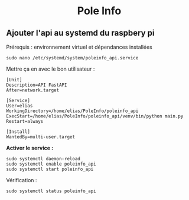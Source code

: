 <div align="center">
	<h1>Pole Info</h1>
</div>

## Ajouter l'api au systemd du raspbery pi
Prérequis : environnement virtuel et dépendances installées
```
sudo nano /etc/systemd/system/poleinfo_api.service
```
Mettre ça en avec le bon utilisateur : 
```
[Unit]
Description=API FastAPI
After=network.target

[Service]
User=elias
WorkingDirectory=/home/elias/PoleInfo/poleinfo_api
ExecStart=/home/elias/PoleInfo/poleinfo_api/venv/bin/python main.py
Restart=always

[Install]
WantedBy=multi-user.target
```
<b>Activer le service :</b>
``` 
sudo systemctl daemon-reload
sudo systemctl enable poleinfo_api
sudo systemctl start poleinfo_api
````
Vérification : 
```
sudo systemctl status poleinfo_api
```




